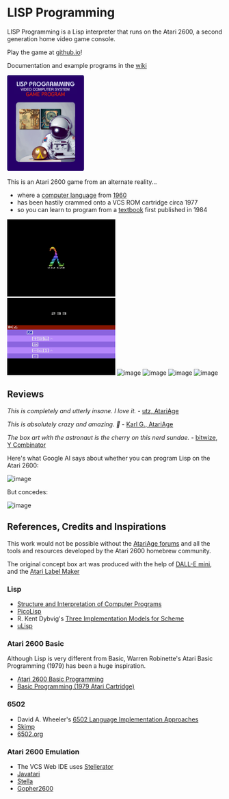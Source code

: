 # LISP Programming 
LISP Programming is a Lisp interpreter that runs on the Atari 2600, a second generation home video game console. 

Play the game at [github.io](https://dchristianson.github.io/vcs-lisp/)!

Documentation and example programs in the  [wiki](https://github.com/DChristianson/vcs-lisp/wiki)

<img src="https://github.com/DChristianson/vcs-lisp/blob/main/assets/lisp-programming1.png" width=180></img>

This is an Atari 2600 game from an alternate reality...

- where a [computer language](https://en.wikipedia.org/wiki/Lisp_(programming_language)) from [1960](https://dl.acm.org/doi/10.1145/367177.367199) 
- has been hastily crammed onto a VCS ROM cartridge circa 1977
- so you can learn to program from a [textbook](https://en.wikipedia.org/wiki/Structure_and_Interpretation_of_Computer_Programs) first published in 1984

<img src="https://github.com/DChristianson/vcs-lisp/blob/main/assets/lisp_NTSC_20230714.png" height=180></img>
<img src="https://github.com/DChristianson/vcs-lisp/blob/main/assets/lisp_NTSC_2.png" height=180></img>
<img height="180" alt="image" src="https://github.com/user-attachments/assets/69a4c0b3-17e9-41e2-a9e7-7f2532912a61" />
<img height="180" alt="image" src="https://github.com/user-attachments/assets/f753995c-d475-450d-ad24-be7a8f1b621e" />
<img height="180" alt="image" src="https://github.com/user-attachments/assets/e5469753-a3a3-4dbb-8c3a-95add60fc64f" />
<img height="180" alt="image" src="https://github.com/user-attachments/assets/3c8a022f-f121-4bf2-9654-8edd7ba74353" />


## Reviews

_This is completely and utterly insane. I love it._ - [utz, AtariAge](https://forums.atariage.com/topic/353031-lisp-programming-beta-10-holiday-type-in-games-squirrels/#findComment-5285017)

_This is absolutely crazy and amazing. 🙂_ - [Karl G., AtariAge](https://forums.atariage.com/topic/353031-lisp-programming-beta-10-holiday-type-in-games-squirrels/#findComment-5288241)

_The box art with the astronaut is the cherry on this nerd sundae._ - [bitwize, Y Combinator](https://news.ycombinator.com/item?id=36745961)

Here's what Google AI says about whether you can program Lisp on the Atari 2600:

<img width="506" alt="image" src="https://github.com/user-attachments/assets/ef10bac1-65ac-44b0-ada9-0dfb8e7647fc" />

But concedes:

<img width="648" alt="image" src="https://github.com/user-attachments/assets/96ec903c-6a36-4a7d-ae70-d2c63e6018f1" />

## References, Credits and Inspirations

This work would not be possible without the [AtariAge forums](https://www.atariage.com/forums) and all
 the tools and resources developed by the Atari 2600 homebrew community.

The original concept box art was produced with the help of [DALL-E mini](https://www.craiyon.com/), and the [Atari Label Maker](https://www.labelmaker2600.com/)

### Lisp
 - [Structure and Interpretation of Computer Programs](https://en.wikipedia.org/wiki/Structure_and_Interpretation_of_Computer_Programs) 
 - [PicoLisp](https://picolisp.com/) 
 - R. Kent Dybvig's [Three Implementation Models for Scheme](https://www.cs.unm.edu/~williams/cs491/three-imp.pdf) 
 - [uLisp](http://www.ulisp.com/)

### Atari 2600 Basic
Although Lisp is very different from Basic, Warren Robinette's Atari Basic Programming (1979) has been a huge inspiration.
 - [Atari 2600 Basic Programming](https://huguesjohnson.com/programming/atari-2600-basic/)
 - [Basic Programming (1979 Atari Cartridge)](https://en.wikipedia.org/wiki/BASIC_Programming)

### 6502  
 - David A. Wheeler's [6502 Language Implementation Approaches](https://dwheeler.com/6502/)
 - [Skimp](http://web.archive.org/web/20100131151915/http://www.ip9.org/munro/skimp/)
 - [6502.org](https6502.org)

### Atari 2600 Emulation
 - The VCS Web IDE uses [Stellerator](https://github.com/6502ts/6502.ts/blob/master/doc/stellerator.md)
 - [Javatari](https://javatari.org)
 - [Stella](https://stella-emu.github.io/)
 - [Gopher2600](https://github.com/JetSetIlly/Gopher2600)
